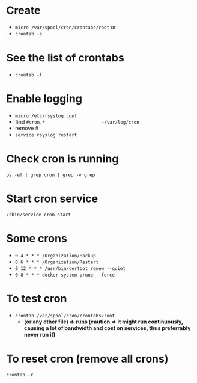 # Create
- `micro /var/spool/cron/crontabs/root`
or
- `crontab -e`

# See the list of crontabs
- `crontab -l`

# Enable logging
- `micro /etc/rsyslog.conf`   
- find    `#cron.*                     -/var/log/cron`
- remove #
- `service rsyslog restart`

# Check cron is running
`ps -ef | grep cron | grep -v grep`

# Start cron service
`/sbin/service cron start`

# Some crons
- `0 4 * * * /Organization/Backup`
- `0 6 * * * /Organization/Restart`
- `0 12 * * * /usr/bin/certbot renew --quiet`
- `0 8 * * * docker system prune --force`

# To test cron
- `crontab /var/spool/cron/crontabs/root`
    - **(or any other file) => runs (caution => it might run continuously, causing a lot of bandwidth and cost on services, thus preferrably never run it)**

# To reset cron (remove all crons)
`crontab -r`